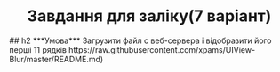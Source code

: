 
<h1 align = 'center'> Завдання для заліку(7 варіант) </h1>
## h2 ***Умова***
Загрузити файл с веб-сервера і відобразити його перші 11 рядків
https://raw.githubusercontent.com/xpams/UIView-Blur/master/README.md)

